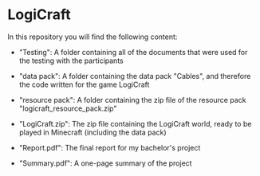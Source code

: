 # LogiCraft

In this repository you will find the following content:

- "Testing":        A folder containing all of the documents that were used for the testing with the participants
- "data pack":      A folder containing the data pack "Cables", and therefore the code written for the game LogiCraft
- "resource pack":  A folder containing the zip file of the resource pack "logicraft_resource_pack.zip"
- "LogiCraft.zip":  The zip file containing the LogiCraft world, ready to be played in Minecraft (including the data pack)


- "Report.pdf":     The final report for my bachelor's project
- "Summary.pdf":    A one-page summary of the project
